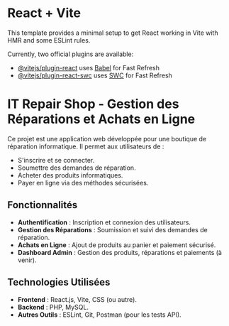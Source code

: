 # React + Vite

This template provides a minimal setup to get React working in Vite with HMR and some ESLint rules.

Currently, two official plugins are available:

- [@vitejs/plugin-react](https://github.com/vitejs/vite-plugin-react/blob/main/packages/plugin-react/README.md) uses [Babel](https://babeljs.io/) for Fast Refresh
- [@vitejs/plugin-react-swc](https://github.com/vitejs/vite-plugin-react-swc) uses [SWC](https://swc.rs/) for Fast Refresh

# IT Repair Shop - Gestion des Réparations et Achats en Ligne

Ce projet est une application web développée pour une boutique de réparation informatique. Il permet aux utilisateurs de :
- S'inscrire et se connecter.
- Soumettre des demandes de réparation.
- Acheter des produits informatiques.
- Payer en ligne via des méthodes sécurisées.

## Fonctionnalités
- **Authentification** : Inscription et connexion des utilisateurs.
- **Gestion des Réparations** : Soumission et suivi des demandes de réparation.
- **Achats en Ligne** : Ajout de produits au panier et paiement sécurisé.
- **Dashboard Admin** : Gestion des produits, réparations et paiements (à venir).

## Technologies Utilisées
- **Frontend** : React.js, Vite, CSS (ou autre).
- **Backend** : PHP, MySQL.
- **Autres Outils** : ESLint, Git, Postman (pour les tests API).

